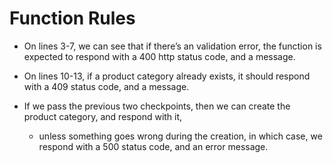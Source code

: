 # Function Rules

- On lines 3-7, we can see that if there’s an validation error, the function is expected to respond with a 400 http status code, and a message.

- On lines 10-13, if a product category already exists, it should respond with a 409 status code, and a message.

- If we pass the previous two checkpoints, then we can create the product category, and respond with it,

  - unless something goes wrong during the creation, in which case, we respond with a 500 status code, and an error message.
